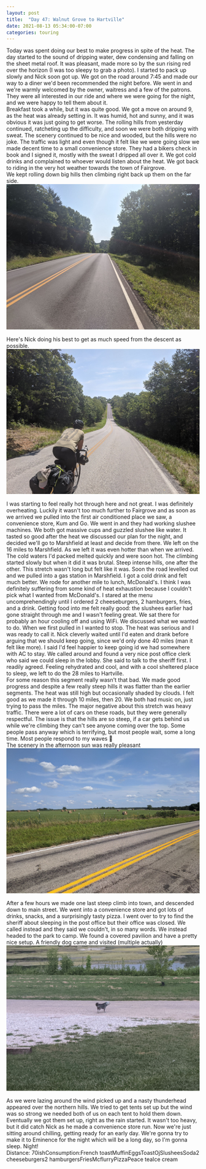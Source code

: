```yaml
---
layout: post
title:  "Day 47: Walnut Grove to Hartville"
date: 2021-08-13 05:34:00-07:00
categories: touring
---
```

Today was spent doing our best to make progress in spite of the heat. The day started to the sound of dripping water, dew condensing and falling on the sheet metal roof. It was pleasant, made more so by the sun rising red over the horizon (I was too sleepy to grab a photo). I started to pack up slowly and Nick soon got up. We got on the road around 7:45 and made our way to a diner we'd been recommended the night before. We went in and we're warmly welcomed by the owner, waitress and a few of the patrons. They were all interested in our ride and where we were going for the night, and we were happy to tell them about it.  
Breakfast took a while, but it was quite good. We got a move on around 9, as the heat was already setting in. It was humid, hot and sunny, and it was obvious it was just going to get worse. The rolling hills from yesterday continued, ratcheting up the difficulty, and soon we were both dripping with sweat. The scenery continued to be nice and wooded, but the hills were no joke. The traffic was light and even though it felt like we were going slow we made decent time to a small convenience store. They had a bikers check in book and I signed it, mostly with the sweat I dripped all over it. We got cold drinks and complained to whoever would listen about the heat. We got back to riding in the very hot weather towards the town of Fairgrove.  
We kept rolling down big hills then climbing right back up them on the far side. 
[![](/assets/1628858041280431-0.png)](/assets/1628858041280431-0.png)
  
Here's Nick doing his best to get as much speed from the descent as possible.
[![](/assets/1628857953901220-1.png)](/assets/1628857953901220-1.png)
  
I was starting to feel really hot through here and not great. I was definitely overheating. Luckily it wasn't too much further to Fairgrove and as soon as we arrived we pulled into the first air conditioned place we saw, a convenience store, Kum and Go. We went in and they had working slushee machines. We both got massive cups and guzzled slushee like water. It tasted so good after the heat we discussed our plan for the night, and decided we'll go to Marshfield at least and decide from there. We left on the 16 miles to Marshfield. As we left it was even hotter than when we arrived. The cold waters I'd packed melted quickly and were soon hot. The climbing started slowly but when it did it was brutal. Steep intense hills, one after the other. This stretch wasn't long but felt like it was. Soon the road levelled out and we pulled into a gas station in Marshfield. I got a cold drink and felt much better. We rode for another mile to lunch, McDonald's. I think I was definitely suffering from some kind of heat exhaustion because I couldn't pick what I wanted from McDonald's. I stared at the menu uncomprehendingly until I ordered 2 cheeseburgers, 2 hamburgers, fries, and a drink. Getting food into me felt really good: the slushees earlier had gone straight through me and I wasn't feeling great. We sat there for probably an hour cooling off and using WiFi. We discussed what we wanted to do. When we first pulled in I wanted to stop. The heat was serious and I was ready to call it. Nick cleverly waited until I'd eaten and drank before arguing that we should keep going, since we'd only done 40 miles (man it felt like more). I said I'd feel happier to keep going id we had somewhere with AC to stay. We called around and found a very nice post office clerk who said we could sleep in the lobby. She said to talk to the sheriff first. I readily agreed. Feeling rehydrated and cool, and with a cool sheltered place to sleep, we left to do the 28 miles to Hartville.  
For some reason this segment really wasn't that bad. We made good progress and despite a few really steep hills it was flatter than the earlier segments. The heat was still high but occasionally shaded by clouds. I felt good as we made it through 10 miles, then 20. We both had music on, just trying to pass the miles. The major negative about this stretch was heavy traffic. There were a lot of cars on these roads, but they were generally respectful. The issue is that the hills are so steep, if a car gets behind us while we're climbing they can't see anyone coming over the top. Some people pass anyway which is terrifying, but most people wait, some a long time. Most people respond to my waves 👋  
The scenery in the afternoon sun was really pleasant
[![](/assets/1628857901254143-2.png)](/assets/1628857901254143-2.png)
  
After a few hours we made one last steep climb into town, and descended down to main street. We went into a convenience store and got lots of drinks, snacks, and a surprisingly tasty pizza. I went over to try to find the sheriff about sleeping in the post office but their office was closed. We called instead and they said we couldn't, in so many words. We instead headed to the park to camp. We found a covered pavilion and have a pretty nice setup. A friendly dog came and visited (multiple actually)
[![](/assets/1628857880136642-3.png)](/assets/1628857880136642-3.png)
  
As we were lazing around the wind picked up and a nasty thunderhead appeared over the northern hills. We tried to get tents set up but the wind was so strong we needed both of us on each tent to hold them down. Eventually we got them set up, right as the rain started. It wasn't too heavy, but it did catch Nick as he made a convenience store run. Now we're just sitting around chilling, getting ready for an early day. We're gonna try to make it to Eminence for the night which will be a long day, so I'm gonna sleep. Night!  
Distance: 70ishConsumption:French toastMuffinEggsToastOjSlusheesSoda2 cheeseburgers2 hamburgersFriesMcflurryPizzaPeace teaIce cream

